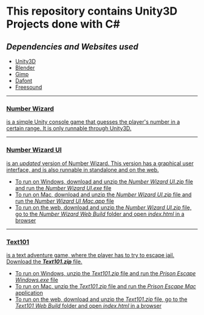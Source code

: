 <h1> This repository contains Unity3D Projects done with C# </h1>
<h2><i>Dependencies and Websites used</i></h2>
<ul>
	<li><a href="https://unity3d.com/get-unity/download">Unity3D</a></li>
	<li><a href="https://www.blender.org/">Blender</a></li>
	<li><a href="https://www.gimp.org/">Gimp</a></li>
	<li><a href="http://www.dafont.com/">Dafont</a></li>
	<li><a href="http://www.freesound.org/">Freesound</li>
</ul>
<hr>
<h3>Number Wizard</h3> <p>is a simple Unity console game that guesses the player's number in a certain range. It is only runnable through Unity3D.</p>
<hr>
<h3>Number Wizard UI</h3> <p>is an <i>updated</i> version of Number Wizard. This version has a graphical user interface, and is also runnable in standalone and on the web.</p>
<ul>
	<li>To run on Windows, download and unzip the <i>Number Wizard UI.zip</i> file and run the <i>Number Wizard UI.exe</i> file</li>
	<li>To run on Mac, download and unzip the <i>Number Wizard UI.zip</i> file and run the <i>Number Wizard UI Mac.app</i> file</li>
	<li>To run on the web, download and unzip the <i>Number Wizard UI.zip</i> file, go to the <i>Number Wizard Web Build</i> folder and open <i>index.html</i> in a browser</li>
</ul>
<hr>
<h3>Text101</h3> <p>is a text adventure game, where the player has to try to escape jail. Download the <strong><i>Text101.zip</i></strong> file.</p>
<ul>
	<li>To run on Windows, unzip the <i>Text101.zip</i> file and run the <i>Prison Escape Windows.exe</i> file</li>
	<li>To run on Mac, unzip the <i>Text101.zip</i> file and run the <i>Prison Escape Mac</i> application</li>
	<li>To run on the web, download and unzip the <i>Text101.zip</i> file, go to the <i>Text101 Web Build</i> folder and open <i>index.html</i> in a browser</li>
</ul>